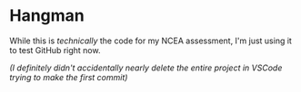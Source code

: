 # Hangman
While this is *technically* the code for my NCEA assessment, I'm just using it to test GitHub right now.

*(I definitely didn't accidentally nearly delete the entire project in VSCode trying to make the first commit)*